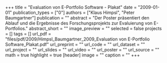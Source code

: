 +++
title = "Evaluation von E-Portfolio Software - Plakat"
date = "2009-01-01"
publication_types = ["0"]
authors = ["Klaus Himpsl", "Peter Baumgartner"]
publication = ""
abstract = "Der Poster präsentiert den Ablauf und die Ergebnisse des Forschungsprojekts zur Evaluierung von E-Portfolios."
abstract_short = ""
image_preview = ""
selected = false
projects = []
tags = []
url_pdf = "files/pdf/2009/Himpsl_Baumgartner_2009_Evaluation von E-Portfolio Software_Plakat.pdf"
url_preprint = ""
url_code = ""
url_dataset = ""
url_project = ""
url_slides = ""
url_video = ""
url_poster = ""
url_source = ""
math = true
highlight = true
[header]
image = ""
caption = ""
+++
